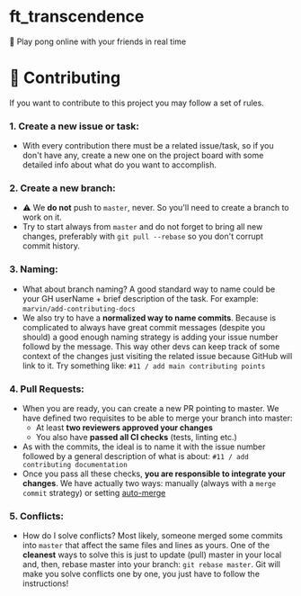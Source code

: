 # ft_transcendence
🏓 Play pong online with your friends in real time

# 🤝 Contributing

If you want to contribute to this project you may follow a set of rules.

### 1. Create a new issue or task:

- With every contribution there must be a related issue/task, so if you
don't have any, create a new one on the project board with some
detailed info about what do you want to accomplish.

### 2. Create a new branch:
   
- ⚠️ We **do not** push to `master`, never. So you'll need to create a branch
to work on it.
- Try to start always from `master` and do not forget to bring
all new changes, preferably with `git pull --rebase` so you don't corrupt
commit history.

### 3. Naming:

- What about branch naming? A good standard way to name could be your
GH userName + brief description of the task. For example:
`marvin/add-contributing-docs`
- We also try to have a **normalized way to name commits**. Because is complicated
to always have great commit messages (despite you should) a good enough 
naming strategy is adding your issue number followd by the message. This way other devs can
keep track of some context of the changes just visiting the related issue
because GitHub will link to it. Try something like:
`#11 / add main contributing points`

### 4. Pull Requests:
    
- When you are ready, you can create a new PR pointing to master. We have defined
two requisites to be able to merge your branch into master:
    - At least **two reviewers approved your changes**
    - You also have **passed all CI checks** (tests, linting etc.)
- As with the commits, the ideal is to name it with the issue number followed by a general
description of what is about: `#11 / add contributing documentation`
- Once you pass all these checks, **you are responsible to integrate your changes**.
We have actually two ways: manually (always with a `merge commit` strategy) or setting
[auto-merge](https://docs.github.com/en/pull-requests/collaborating-with-pull-requests/incorporating-changes-from-a-pull-request/automatically-merging-a-pull-request)

### 5. Conflicts:

- How do I solve conflicts? Most likely, someone merged some commits into `master`
that affect the same files and lines as yours. One of the **cleanest** ways to solve
this is just to update (pull) master in your local and, then, rebase master into
your branch: `git rebase master`. Git will make you solve conflicts one by one,
you just have to follow the instructions!
